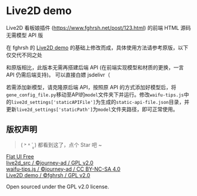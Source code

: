 # Live2D demo

Live2D 看板娘插件 (https://www.fghrsh.net/post/123.html) 的前端 HTML 源码
无需模型 API 版

在 fghrsh 的 [Live2D demo](https://github.com/fghrsh/live2d_demo) 的基础上修改而成，具体使用方法请参考原版，以下仅交代不同之处

和原版相比，此版本无需再搭建后端 API (在前端实现模型和材质的更换，一言 API 仍需后端支持)。
可以直接白嫖 jsdelivr（

若需添加新模型，请克隆原后端 API，按照原 API 的方式添加好模型后，将`gene_config_file.py`移动至API的`model`文件夹下并运行。修改`waifu-tips.js`中的`live2d_settings['staticAPIFile']`为生成的`static-api-file.json`目录，并更新`live2d_settings['staticPath']`为`model`文件夹路径，即可正常使用。

## 版权声明

> ( ˃ ˄ ˂̥̥ ) 都看到这了，点个 Star 吧 ~

[Flat UI Free][1]  
[live2d_src / ©journey-ad / GPL v2.0][2]  
[waifu-tips.js / ©journey-ad / CC BY-NC-SA 4.0][3]  
[Live2D demo / ©fghrsh / GPL v2.0][4]  
  
Open sourced under the GPL v2.0 license.


  [1]: https://designmodo.com/flat-free/ "Flat UI Free"
  [2]: https://github.com/journey-ad/live2d_src "基于 #fea64e4 的修改版"
  [3]: https://imjad.cn/ "猫与向日葵"
  [4]: https://github.com/fghrsh/live2d_demo "Live2D demo"
